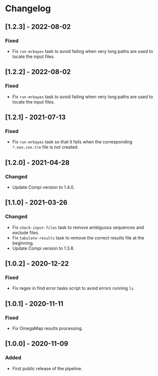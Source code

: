 # Changelog

## [1.2.3] - 2022-08-02

### Fixed

- Fix `run-mrbayes` task to avoid failing when very long paths are used to locate the input files.

## [1.2.2] - 2022-08-02

### Fixed

- Fix `run-mrbayes` task to avoid failing when very long paths are used to locate the input files.

## [1.2.1] - 2021-07-13

### Fixed

- Fix `run-mrbayes` task so that it fails when the corresponding `*.nex.con.tre` file is not created.

## [1.2.0] - 2021-04-28

### Changed

- Update Compi version to 1.4.0.

## [1.1.0] - 2021-03-26

### Changed

- Fix `check-input-files` task to remove ambiguous sequences and exclude files.
- Fix `tabulate-results` task to remove the correct results file at the beginning.
- Update Compi version to 1.3.8.

## [1.0.2] - 2020-12-22

### Fixed

- Fix regex in find error tasks script to avoid errors running `ls`.

## [1.0.1] - 2020-11-11

### Fixed

- Fix OmegaMap results processing.

## [1.0.0] - 2020-11-09

### Added

- First public release of the pipeline.

